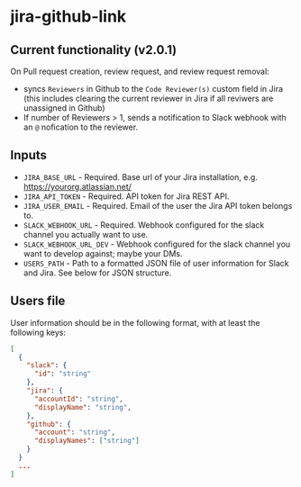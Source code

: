# jira-github-link

## Current functionality (v2.0.1)

On Pull request creation, review request, and review request removal:
 -  syncs `Reviewers` in Github to the `Code Reviewer(s)` custom field in Jira (this includes clearing the current reviewer in Jira if all reviwers are unassigned in Github)
 -  If number of Reviewers > 1, sends a notification to Slack webhook with an `@` nofication to the reviewer.

## Inputs

- `JIRA_BASE_URL` - Required. Base url of your Jira installation, e.g. <https://yourorg.atlassian.net/>
- `JIRA_API_TOKEN` - Required. API token for Jira REST API.
- `JIRA_USER_EMAIL` - Required. Email of the user the Jira API token belongs to.
- `SLACK_WEBHOOK_URL` - Required. Webhook configured for the slack channel you actually want to use.
- `SLACK_WEBHOOK_URL_DEV` - Webhook configured for the slack channel you want to develop against; maybe your DMs.
- `USERS_PATH` - Path to a formatted JSON file of user information for Slack and Jira. See below for JSON structure.

## Users file

User information should be in the following format, with at least the following keys:

```json
[
  {
    "slack": {
      "id": "string"
    },
    "jira": {
      "accountId": "string",
      "displayName": "string",
    },
    "github": {
      "account": "string",
      "displayNames": ["string"]
    }
  }
  ...
]
```
